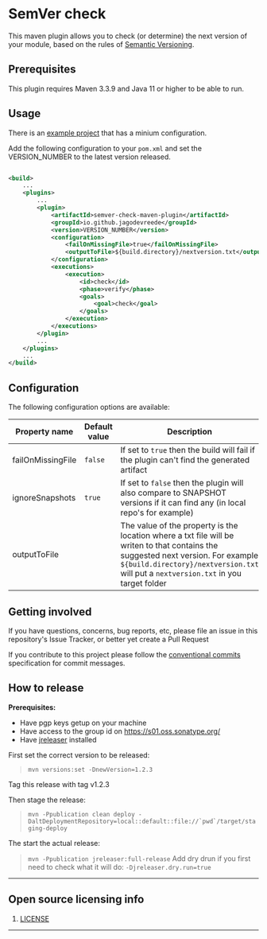 # SemVer check

This maven plugin allows you to check (or determine) the next version of your module, based on the rules
of [Semantic Versioning](https://semver.org/).

## Prerequisites

This plugin requires Maven 3.3.9 and Java 11 or higher to be able to run.

## Usage

There is an [example project](semver-check-maven-plugin-example/) that has a minium configuration.

Add the following configuration to your `pom.xml` and set the VERSION_NUMBER to the latest version released.

```xml

<build>
    ...
    <plugins>
        ...
        <plugin>
            <artifactId>semver-check-maven-plugin</artifactId>
            <groupId>io.github.jagodevreede</groupId>
            <version>VERSION_NUMBER</version>
            <configuration>
                <failOnMissingFile>true</failOnMissingFile>
                <outputToFile>${build.directory}/nextversion.txt</outputToFile>
            </configuration>
            <executions>
                <execution>
                    <id>check</id>
                    <phase>verify</phase>
                    <goals>
                        <goal>check</goal>
                    </goals>
                </execution>
            </executions>
        </plugin>
        ...
    </plugins>
    ...
</build>
```

## Configuration

The following configuration options are available:

| Property name     | Default value | Description                                                                                                                                                                                                               |
|-------------------|---------------|---------------------------------------------------------------------------------------------------------------------------------------------------------------------------------------------------------------------------|
| failOnMissingFile | `false`       | If set to `true` then the build will fail if the plugin can't find the generated artifact                                                                                                                                 |
| ignoreSnapshots   | `true`        | If set to `false` then the plugin will also compare to SNAPSHOT versions if it can find any (in local repo's for example)                                                                                                 |
| outputToFile      |               | The value of the property is the location where a txt file will be writen to that contains the suggested next version. For example `${build.directory}/nextversion.txt` will put a `nextversion.txt` in you target folder | 

## Getting involved

If you have questions, concerns, bug reports, etc, please file an issue in this repository's Issue Tracker, or better yet create a Pull Request

If you contribute to this project please follow the [conventional commits](https://www.conventionalcommits.org/en/v1.0.0/) specification for commit messages.

## How to release

**Prerequisites:**
- Have pgp keys getup on your machine
- Have access to the group id on https://s01.oss.sonatype.org/
- Have [jreleaser](https://jreleaser.org/guide/latest/install.html) installed

First set the correct version to be released:

> ```mvn versions:set -DnewVersion=1.2.3```

Tag this release with tag v1.2.3

Then stage the release:

> ```mvn -Ppublication clean deploy -DaltDeploymentRepository=local::default::file://`pwd`/target/staging-deploy```

The start the actual release:

> ```mvn -Ppublication jreleaser:full-release```
> Add dry drun if you first need to check what it will do:
> `-Djreleaser.dry.run=true`

----

## Open source licensing info

1. [LICENSE](LICENSE)

----

